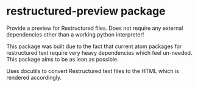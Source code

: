 # restructured-preview package

Provide a preview for Restructured files. Does not require any external dependencies other than a working python interpreter!

This package was built due to the fact that current atom packages for restructured text require very heavy dependencies which
feel un-needed. This package aims to be as lean as possible.

Uses docutils to convert Restructured text files to the HTML which is rendered accordingly.
